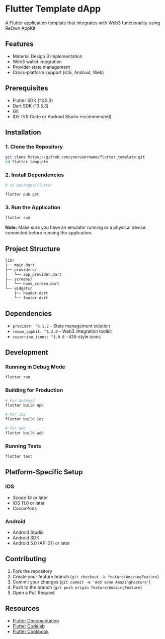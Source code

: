 # Flutter Template dApp

A Flutter application template that integrates with Web3 functionality using ReOwn AppKit.

## Features

- Material Design 3 implementation
- Web3 wallet integration
- Provider state management
- Cross-platform support (iOS, Android, Web)

## Prerequisites

- Flutter SDK (^3.5.3)
- Dart SDK (^3.5.3)
- Git
- IDE (VS Code or Android Studio recommended)

## Installation

### 1\. Clone the Repository

```bash
git clone https://github.com/yourusername/flutter_template.git
cd flutter_template
```

### 2\. Install Dependencies

```bash
# cd packages/flutter

flutter pub get
```

### 3\. Run the Application

```bash
flutter run
```

**Note:** Make sure you have an emulator running or a physical device connected before running the application.

## Project Structure

```bash
lib/
├── main.dart
├── providers/
│   └── app_provider.dart
├── screens/
│   └── home_screen.dart
└── widgets/
    ├── header.dart
    └── footer.dart
```

## Dependencies

- `provider: ^6.1.2` - State management solution
- `reown_appkit: ^1.2.0` - Web3 integration toolkit
- `cupertino_icons: ^1.0.8` - iOS-style icons

## Development

### Running in Debug Mode

```bash
flutter run
```

### Building for Production

```bash
# For Android
flutter build apk

# For iOS
flutter build ios

# For Web
flutter build web
```

### Running Tests

```bash
flutter test
```

## Platform-Specific Setup

### iOS

- Xcode 14 or later
- iOS 11.0 or later
- CocoaPods

### Android

- Android Studio
- Android SDK
- Android 5.0 (API 21) or later

## Contributing

1.  Fork the repository
2.  Create your feature branch (`git checkout -b feature/AmazingFeature`)
3.  Commit your changes (`git commit -m 'Add some AmazingFeature'`)
4.  Push to the branch (`git push origin feature/AmazingFeature`)
5.  Open a Pull Request

## Resources

- [Flutter Documentation](https://docs.flutter.dev)
- [Flutter Codelab](https://docs.flutter.dev/get-started/codelab)
- [Flutter Cookbook](https://docs.flutter.dev/cookbook)
